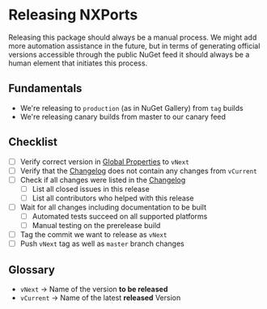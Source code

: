 # Releasing NXPorts

Releasing this package should always be a manual process. We might add more automation assistance in the future,
but in terms of generating official versions accessible through the public NuGet feed it should always be a
human element that initiates this process.

## Fundamentals

- We're releasing to ``production`` (as in NuGet Gallery) from `tag` builds
- We're releasing canary builds from master to our canary feed

## Checklist

- [ ] Verify correct version in [Global Properties](../Directory.Build.props) to `vNext`
- [ ] Verify that the [Changelog](../CHANGELOG.MD) does not contain any changes from `vCurrent`
- [ ] Check if all changes were listed in the [Changelog](../CHANGELOG.MD)
  - [ ] List all closed issues in this release
  - [ ] List all contributors who helped with this release
- [ ] Wait for all changes including documentation to be built
  - [ ] Automated tests succeed on all supported platforms
  - [ ] Manual testing on the prerelease build
- [ ] Tag the commit we want to release as `vNext`
- [ ] Push `vNext` tag as well as `master` branch changes

## Glossary

- `vNext` -> Name of the version **to be released**
- `vCurrent` -> Name of the latest **released** Version